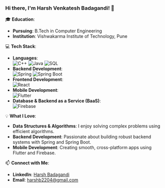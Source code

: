 ### Hi there, I'm Harsh Venkatesh Badagandi! 👋

🎓 **Education**:  
- **Pursuing**: B.Tech in Computer Engineering  
- **Institution**: Vishwakarma Institute of Technology, Pune

💻 **Tech Stack**:  
- **Languages**:  
  ![C++](https://img.shields.io/badge/-C++-00599C?style=flat-square&logo=c%2B%2B&logoColor=white)
  ![Java](https://img.shields.io/badge/-Java-007396?style=flat-square&logo=java&logoColor=white)
  ![SQL](https://img.shields.io/badge/-SQL-4479A1?style=flat-square&logo=sql&logoColor=white)
- **Backend Development**:  
  ![Spring](https://img.shields.io/badge/-Spring-6DB33F?style=flat-square&logo=spring&logoColor=white)
  ![Spring Boot](https://img.shields.io/badge/-Spring%20Boot-6DB33F?style=flat-square&logo=spring-boot&logoColor=white)
- **Frontend Development**:  
  ![React](https://img.shields.io/badge/-React-61DAFB?style=flat-square&logo=react&logoColor=white)
- **Mobile Development**:  
  ![Flutter](https://img.shields.io/badge/-Flutter-02569B?style=flat-square&logo=flutter&logoColor=white)
- **Database & Backend as a Service (BaaS)**:  
  ![Firebase](https://img.shields.io/badge/-Firebase-FFCA28?style=flat-square&logo=firebase&logoColor=black)

💡 **What I Love**:  
- **Data Structures & Algorithms**: I enjoy solving complex problems using efficient algorithms.
- **Backend Development**: Passionate about building robust backend systems with Spring and Spring Boot.
- **Mobile Development**: Creating smooth, cross-platform apps using Flutter and Firebase.

📫 **Connect with Me**:  
- **LinkedIn**: [Harsh Badagandi](https://www.linkedin.com/in/harsh-badagandi/)
- **Email**: harshb2204@gmail.com
